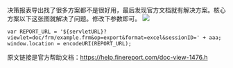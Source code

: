 决策报表导出找了很多方案都不是很好用，最后发现官方文档就有解决方案。核心方案以下这张图就解决了问题。修改下参数即可。
![](https://help.finereport.com/uploads/20191015/1571120403608250.png)
```
var REPORT_URL = '${servletURL}?viewlet=doc/frm/example.frm&op=export&format=excel&sessionID=' + aaa;
window.location = encodeURI(REPORT_URL);
```  
原文链接是官方帮助文档：https://help.finereport.com/doc-view-1476.h
